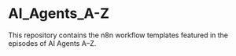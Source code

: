 # AI_Agents_A-Z
This repository contains the n8n workflow templates featured in the episodes of AI Agents A–Z.
